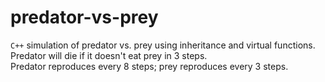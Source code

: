 # predator-vs-prey  
`C++` simulation of predator vs. prey using inheritance and virtual functions.  
Predator will die if it doesn't eat prey in 3 steps.  
Predator reproduces every 8 steps; prey reproduces every 3 steps. 
